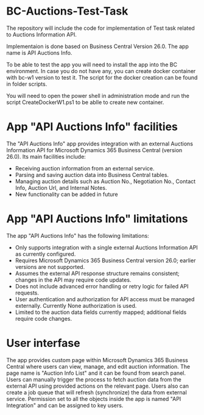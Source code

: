 # BC-Auctions-Test-Task
The repository will include the code for implementation of Test task related to Auctions Information API.

Implementaion is done based on Business Central Version 26.0. The app name is API Auctions Info.

To be able to test the app you will need to install the app into the BC environment. In case you do not have any, you can create docker container with bc-w1 version to test it. The script for the docker creation can be found in folder scripts. 

You will need to open the power shell in administration mode and run the script CreateDockerW1.ps1 to be ablle to create new container.

# App "API Auctions Info" facilities
The "API Auctions Info" app provides integration with an external Auctions Information API for Microsoft Dynamics 365 Business Central (version 26.0). 
Its main facilities include:
- Receiving auction information from an external service.
- Parsing and saving auction data into Business Central tables.
- Managing auction details such as Auction No., Negotiation No., Contact Info, Auction Url, and Internal Notes.
- New functionality can be added in future

# App "API Auctions Info" limitations
The app "API Auctions Info" has the following limitations:
- Only supports integration with a single external Auctions Information API as currently configured.
- Requires Microsoft Dynamics 365 Business Central version 26.0; earlier versions are not supported.
- Assumes the external API response structure remains consistent; changes in the API may require code updates.
- Does not include advanced error handling or retry logic for failed API requests.
- User authentication and authorization for API access must be managed externally. Currently None authorization is used.
- Limited to the auction data fields currently mapped; additional fields require code changes.

# User interfase
The app provides custom page within Microsoft Dynamics 365 Business Central where users can view, manage, and edit auction information. The page name is "Auction Info List" and it can be found from search panel.
Users can manually trigger the process to fetch auction data from the external API using provided actions on the relevant page.
Users also can create a job queue that will refresh (synchronize) the data from external service.
Permission set to all the objects inside the app is named "API Integration" and can be assigned to key users.
